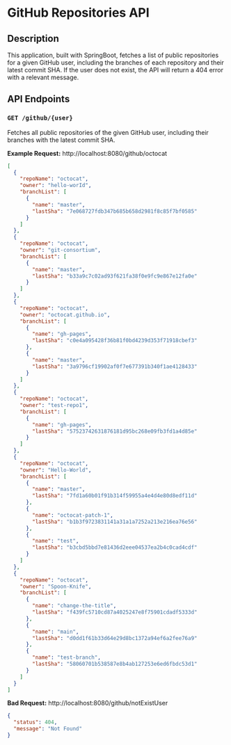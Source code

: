 # GitHub Repositories API

## Description
This application, built with SpringBoot, fetches a list of public repositories for a given GitHub user, including the branches of each repository and their latest commit SHA. If the user does not exist, the API will return a 404 error with a relevant message.

## API Endpoints

### `GET /github/{user}`
Fetches all public repositories of the given GitHub user, including their branches with the latest commit SHA.

**Example Request:**
http://localhost:8080/github/octocat

```json
[
  {
    "repoName": "octocat",
    "owner": "hello-worId",
    "branchList": [
      {
        "name": "master",
        "lastSha": "7e068727fdb347b685b658d2981f8c85f7bf0585"
      }
    ]
  },
  {
    "repoName": "octocat",
    "owner": "git-consortium",
    "branchList": [
      {
        "name": "master",
        "lastSha": "b33a9c7c02ad93f621fa38f0e9fc9e867e12fa0e"
      }
    ]
  },
  {
    "repoName": "octocat",
    "owner": "octocat.github.io",
    "branchList": [
      {
        "name": "gh-pages",
        "lastSha": "c0e4a095428f36b81f0bd4239d353f71918cbef3"
      },
      {
        "name": "master",
        "lastSha": "3a9796cf19902af0f7e677391b340f1ae4128433"
      }
    ]
  },
  {
    "repoName": "octocat",
    "owner": "test-repo1",
    "branchList": [
      {
        "name": "gh-pages",
        "lastSha": "57523742631876181d95bc268e09fb3fd1a4d85e"
      }
    ]
  },
  {
    "repoName": "octocat",
    "owner": "Hello-World",
    "branchList": [
      {
        "name": "master",
        "lastSha": "7fd1a60b01f91b314f59955a4e4d4e80d8edf11d"
      },
      {
        "name": "octocat-patch-1",
        "lastSha": "b1b3f9723831141a31a1a7252a213e216ea76e56"
      },
      {
        "name": "test",
        "lastSha": "b3cbd5bbd7e81436d2eee04537ea2b4c0cad4cdf"
      }
    ]
  },
  {
    "repoName": "octocat",
    "owner": "Spoon-Knife",
    "branchList": [
      {
        "name": "change-the-title",
        "lastSha": "f439fc5710cd87a4025247e8f75901cdadf5333d"
      },
      {
        "name": "main",
        "lastSha": "d0dd1f61b33d64e29d8bc1372a94ef6a2fee76a9"
      },
      {
        "name": "test-branch",
        "lastSha": "58060701b538587e8b4ab127253e6ed6fbdc53d1"
      }
    ]
  }
]
```

**Bad Request:**
http://localhost:8080/github/notExistUser

```json
{
  "status": 404,
  "message": "Not Found"
}
```
